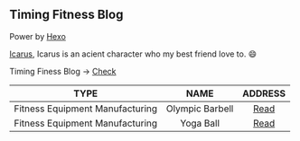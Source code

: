 ## Timing Fitness Blog

Power by [Hexo](https://hexo.io)

[Icarus](https://github.com/ppoffice/hexo-theme-icarus), Icarus is an acient character who my best friend love to. :smile:

Timing Finess Blog -> [Check](https://blog.timingfit.com)

|TYPE|NAME|ADDRESS|
|:-:|:-:|:-:|
|Fitness Equipment Manufacturing|Olympic Barbell|[Read](https://blog.timingfit.com/2018/06/08/olympic-bars-made/)|
|Fitness Equipment Manufacturing|Yoga Ball|[Read](https://blog.timingfit.com/2018/06/30/yoga-ball-manufacturing)|
